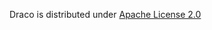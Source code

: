 Draco is distributed under [Apache License 2.0](https://github.com/google/draco/blob/master/LICENSE)
